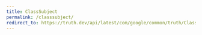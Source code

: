 ```yaml
---
title: ClassSubject
permalink: /classsubject/
redirect_to: https://truth.dev/api/latest/com/google/common/truth/ClassSubject.html
---
```


